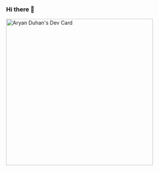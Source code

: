 ### Hi there 👋

<a href="https://app.daily.dev/hit4man47"><img src="https://api.daily.dev/devcards/149d7aaf94c942b5ac87eaab13db09ec.png?r=i2b" width="400" alt="Aryan Duhan's Dev Card"/></a>
